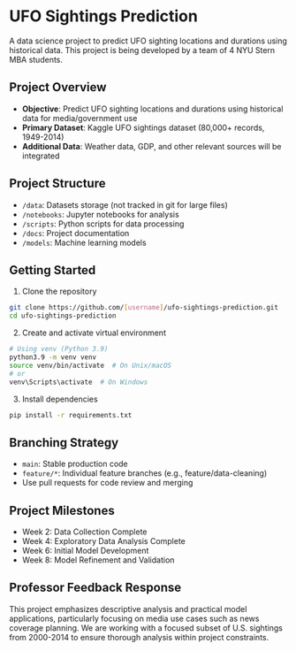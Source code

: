 # UFO Sightings Prediction

A data science project to predict UFO sighting locations and durations using historical data. This project is being developed by a team of 4 NYU Stern MBA students.

## Project Overview
- **Objective**: Predict UFO sighting locations and durations using historical data for media/government use
- **Primary Dataset**: Kaggle UFO sightings dataset (80,000+ records, 1949-2014)
- **Additional Data**: Weather data, GDP, and other relevant sources will be integrated

## Project Structure
- `/data`: Datasets storage (not tracked in git for large files)
- `/notebooks`: Jupyter notebooks for analysis
- `/scripts`: Python scripts for data processing
- `/docs`: Project documentation
- `/models`: Machine learning models

## Getting Started
1. Clone the repository
```bash
git clone https://github.com/[username]/ufo-sightings-prediction.git
cd ufo-sightings-prediction
```

2. Create and activate virtual environment
```bash
# Using venv (Python 3.9)
python3.9 -m venv venv
source venv/bin/activate  # On Unix/macOS
# or
venv\Scripts\activate  # On Windows
```

3. Install dependencies
```bash
pip install -r requirements.txt
```

## Branching Strategy
- `main`: Stable production code
- `feature/*`: Individual feature branches (e.g., feature/data-cleaning)
- Use pull requests for code review and merging

## Project Milestones
- Week 2: Data Collection Complete
- Week 4: Exploratory Data Analysis Complete
- Week 6: Initial Model Development
- Week 8: Model Refinement and Validation

## Professor Feedback Response
This project emphasizes descriptive analysis and practical model applications, particularly focusing on media use cases such as news coverage planning. We are working with a focused subset of U.S. sightings from 2000-2014 to ensure thorough analysis within project constraints.
